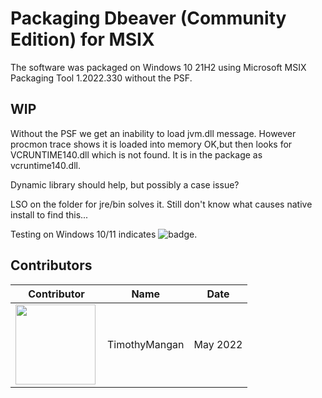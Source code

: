 # Packaging Dbeaver (Community Edition) for MSIX

The software was packaged on Windows 10 21H2 using Microsoft MSIX Packaging Tool 1.2022.330 without the PSF.

## WIP
Without the PSF we get an inability to load jvm.dll message.  However procmon trace shows it is loaded into memory OK,but then looks for VCRUNTIME140.dll which is not found.  It is in the package as vcruntime140.dll.

Dynamic library should help, but possibly a case issue?

LSO on the folder for jre/bin solves it.  Still don't know what causes native install to find this...


Testing on Windows 10/11 indicates ![badge](https://img.shields.io/badge/-Full%20Fidelity-brightgreen?style=for-the-badge).



## Contributors

| Contributor | Name | Date |
|----|----|----|
| [<img src="/media/Contributors/TimMangan.jpg" align="left" Height="128" />](/media/Contributors/TimMangan.jpg) | TimothyMangan | May 2022 |

